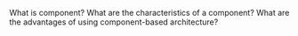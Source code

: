 What is component?
What are the characteristics of a component?
What are the advantages of using component-based architecture?
